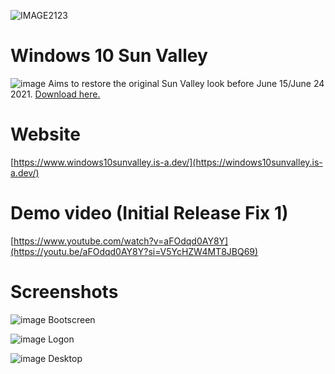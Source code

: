 ![IMAGE2123](https://github.com/user-attachments/assets/ce2b4123-e65b-455e-9d44-3c66d709679c)
# Windows 10 Sun Valley
![image](https://github.com/user-attachments/assets/666a6698-edf5-4b70-9360-4a88b0c6e3ef)
Aims to restore the original Sun Valley look before June 15/June 24 2021.
[Download here.](https://windows10sunvalley.is-a.dev/download)

# Website
[https://www.windows10sunvalley.is-a.dev/](https://windows10sunvalley.is-a.dev/)

# Demo video (Initial Release Fix 1)
[https://www.youtube.com/watch?v=aFOdqd0AY8Y](https://youtu.be/aFOdqd0AY8Y?si=V5YcHZW4MT8JBQ69)

# Screenshots
![image](https://github.com/user-attachments/assets/d5f6385f-4ca6-41b8-93e2-da573037cf99)
Bootscreen

![image](https://github.com/user-attachments/assets/17a8533a-59a4-459c-b494-644571a1c7b3)
Logon

![image](https://github.com/user-attachments/assets/de5a9b73-112c-4a0a-a7be-ef203467da99)
Desktop
